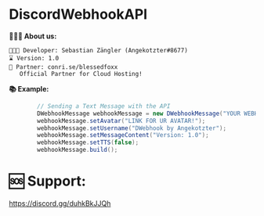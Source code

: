 # DiscordWebhookAPI

**👨🏻‍🚀  About us:**

```
👨🏻‍💻 Developer: Sebastian Zängler (Angekotzter#8677)
⌛ Version: 1.0
👯 Partner: conri.se/blessedfoxx
   Official Partner for Cloud Hosting!
```

**📚 Example:**
```java
        // Sending a Text Message with the API
        DWebhookMessage webhookMessage = new DWebhookMessage("YOUR WEBHOOK LINK!");
        webhookMessage.setAvatar("LINK FOR UR AVATAR!");
        webhookMessage.setUsername("DWebhook by Angekotzter");
        webhookMessage.setMessageContent("Version: 1.0");
        webhookMessage.setTTS(false);
        webhookMessage.build();
```

# 🆘 Support:
https://discord.gg/duhkBkJJQh
